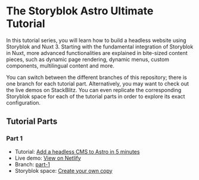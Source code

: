# The Storyblok Astro Ultimate Tutorial

In this tutorial series, you will learn how to build a headless website using Storyblok and Nuxt 3. Starting with the fundamental integration of Storyblok in Nuxt, more advanced functionalities are explained in bite-sized content pieces, such as dynamic page rendering, dynamic menus, custom components, multilingual content and more.

You can switch between the different branches of this repository; there is one branch for each tutorial part. Alternatively, you may want to check out the live demos on StackBlitz. You can even replicate the corresponding Storyblok space for each of the tutorial parts in order to explore its exact configuration. 

## Tutorial Parts

### Part 1
 - Tutorial: [Add a headless CMS to Astro in 5 minutes](https://www.storyblok.com/tp/add-a-headless-cms-to-astro-in-5-minutes)
 - Live demo: [View on Netlify](#)
 - Branch: [part-1](https://github.com/storyblok/astro-ultimate-tutorial/tree/part-1)
 - Storyblok space: [Create your own copy](https://app.storyblok.com/#!/build/166651)